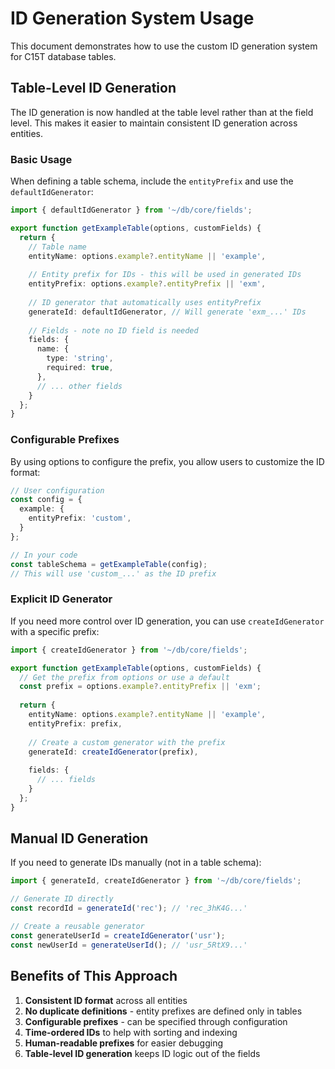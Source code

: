 # ID Generation System Usage

This document demonstrates how to use the custom ID generation system for C15T database tables.

## Table-Level ID Generation

The ID generation is now handled at the table level rather than at the field level. This makes it easier to maintain consistent ID generation across entities.

### Basic Usage

When defining a table schema, include the `entityPrefix` and use the `defaultIdGenerator`:

```typescript
import { defaultIdGenerator } from '~/db/core/fields';

export function getExampleTable(options, customFields) {
  return {
    // Table name
    entityName: options.example?.entityName || 'example',
    
    // Entity prefix for IDs - this will be used in generated IDs
    entityPrefix: options.example?.entityPrefix || 'exm',
    
    // ID generator that automatically uses entityPrefix
    generateId: defaultIdGenerator, // Will generate 'exm_...' IDs
    
    // Fields - note no ID field is needed
    fields: {
      name: {
        type: 'string',
        required: true,
      },
      // ... other fields
    }
  };
}
```

### Configurable Prefixes

By using options to configure the prefix, you allow users to customize the ID format:

```typescript
// User configuration
const config = {
  example: {
    entityPrefix: 'custom',
  }
};

// In your code
const tableSchema = getExampleTable(config);
// This will use 'custom_...' as the ID prefix
```

### Explicit ID Generator

If you need more control over ID generation, you can use `createIdGenerator` with a specific prefix:

```typescript
import { createIdGenerator } from '~/db/core/fields';

export function getExampleTable(options, customFields) {
  // Get the prefix from options or use a default
  const prefix = options.example?.entityPrefix || 'exm';
  
  return {
    entityName: options.example?.entityName || 'example',
    entityPrefix: prefix,
    
    // Create a custom generator with the prefix
    generateId: createIdGenerator(prefix),
    
    fields: {
      // ... fields
    }
  };
}
```

## Manual ID Generation

If you need to generate IDs manually (not in a table schema):

```typescript
import { generateId, createIdGenerator } from '~/db/core/fields';

// Generate ID directly
const recordId = generateId('rec'); // 'rec_3hK4G...'

// Create a reusable generator
const generateUserId = createIdGenerator('usr');
const newUserId = generateUserId(); // 'usr_5RtX9...'
```

## Benefits of This Approach

1. **Consistent ID format** across all entities
2. **No duplicate definitions** - entity prefixes are defined only in tables
3. **Configurable prefixes** - can be specified through configuration
4. **Time-ordered IDs** to help with sorting and indexing
5. **Human-readable prefixes** for easier debugging
6. **Table-level ID generation** keeps ID logic out of the fields 